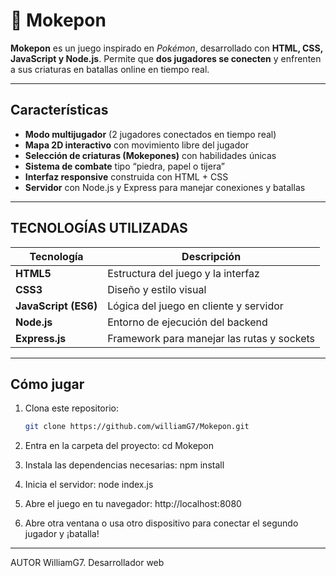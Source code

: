 # 🐉 Mokepon

**Mokepon** es un juego inspirado en *Pokémon*, desarrollado con **HTML, CSS, JavaScript y Node.js**.
Permite que **dos jugadores se conecten** y enfrenten a sus criaturas en batallas online en tiempo real.

---

## Características

- **Modo multijugador** (2 jugadores conectados en tiempo real)  
- **Mapa 2D interactivo** con movimiento libre del jugador  
- **Selección de criaturas (Mokepones)** con habilidades únicas  
- **Sistema de combate** tipo “piedra, papel o tijera”  
- **Interfaz responsive** construida con HTML + CSS  
- **Servidor** con Node.js y Express para manejar conexiones y batallas  
 
---

## TECNOLOGÍAS UTILIZADAS

| Tecnología | Descripción |
|-------------|--------------|
| **HTML5** | Estructura del juego y la interfaz |
| **CSS3** | Diseño y estilo visual |
| **JavaScript (ES6)** | Lógica del juego en cliente y servidor |
| **Node.js** | Entorno de ejecución del backend |
| **Express.js** | Framework para manejar las rutas y sockets |

---

## Cómo jugar

1. Clona este repositorio:
   ```bash
   git clone https://github.com/williamG7/Mokepon.git

2. Entra en la carpeta del proyecto:
cd Mokepon

3. Instala las dependencias necesarias:
npm install

4. Inicia el servidor:
node index.js

5. Abre el juego en tu navegador:
http://localhost:8080

6. Abre otra ventana o usa otro dispositivo para conectar el segundo jugador y ¡batalla!

---

AUTOR
WilliamG7.
Desarrollador web